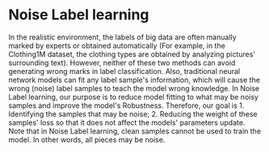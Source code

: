 # Noise Label learning

In the realistic environment, the labels of big data are often manually marked by experts or obtained automatically 
(For example, in the Clothing1M dataset, the clothing types are obtained by analyzing pictures' surrounding text). 
However, neither of these two methods can avoid generating wrong marks in label classification. Also, traditional 
neural network models can fit any label sample's information, which will cause the wrong (noise) label samples to
teach the model wrong knowledge. In Noise Label learning, our purpose is to reduce model fitting to what may be 
noisy samples and improve the model's Robustness. Therefore, our goal is 1. Identifying the samples that may be 
noise; 2. Reducing the weight of these samples' loss so that it does not affect the models' parameters update. 
Note that in Noise Label learning, clean samples cannot be used to train the model. In other words, all pieces
may be noise.
